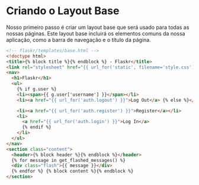 # Criando o Layout Base

Nosso primeiro passo é criar um layout base que será usado para todas as nossas páginas. Este layout base incluirá os elementos comuns da nossa aplicação, como a barra de navegação e o título da página.

```html
<!-- flaskr/templates/base.html -->
<!doctype html>
<title>{% block title %}{% endblock %} - Flaskr</title>
<link rel="stylesheet" href="{{ url_for('static', filename='style.css') }}" />
<nav>
  <h1>Flaskr</h1>
  <ul>
    {% if g.user %}
    <li><span>{{ g.user['username'] }}</span></li>
    <li><a href="{{ url_for('auth.logout') }}">Log Out</a> {% else %}</li>

    <li><a href="{{ url_for('auth.register') }}">Register</a></li>
    <li>
      <a href="{{ url_for('auth.login') }}">Log In</a>
      {% endif %}
    </li>
  </ul>
</nav>
<section class="content">
  <header>{% block header %}{% endblock %}</header>
  {% for message in get_flashed_messages() %}
  <div class="flash">{{ message }}</div>
  {% endfor %} {% block content %}{% endblock %}
</section>
```
